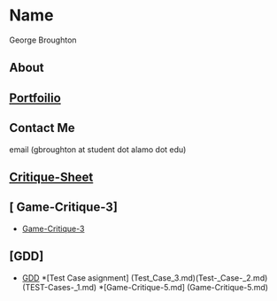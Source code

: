 # Name
George Broughton 
## About
## [Portfoilio](portfolio)
## Contact Me
email (gbroughton at student dot alamo dot edu)
## [ Critique-Sheet]( Critique-Sheet.md)
## [ Game-Critique-3] 
* [Game-Critique-3](Game-Critique-3.md)
## [GDD]
* [GDD](GDD.md)
*[Test Case asignment] (Test_Case_3.md)(Test-_Case-_2.md) (TEST-Cases-_1.md)
*[Game-Critique-5.md] (Game-Critique-5.md)
